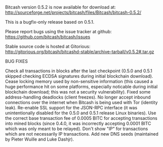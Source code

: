 Bitcash version 0.5.2 is now available for download at:
http://sourceforge.net/projects/bitcash/files/Bitcash/bitcash-0.5.2/

This is a bugfix-only release based on 0.5.1.

Please report bugs using the issue tracker at github:
https://github.com/bitcash/bitcash/issues

Stable source code is hosted at Gitorious:
http://gitorious.org/bitcash/bitcashd-stable/archive-tarball/v0.5.2#.tar.gz

BUG FIXES

Check all transactions in blocks after the last checkpoint (0.5.0 and 0.5.1 skipped checking ECDSA signatures during initial blockchain download).
Cease locking memory used by non-sensitive information (this caused a huge performance hit on some platforms, especially noticable during initial blockchain download; this was
not a security vulnerability).
Fixed some address-handling deadlocks (client freezes).
No longer accept inbound connections over the internet when Bitcash is being used with Tor (identity leak).
Re-enable SSL support for the JSON-RPC interface (it was unintentionally disabled for the 0.5.0 and 0.5.1 release Linux binaries).
Use the correct base transaction fee of 0.0005 BITC for accepting transactions into mined blocks (since 0.4.0, it was incorrectly accepting 0.0001 BITC which was only meant to be relayed).
Don't show "IP" for transactions which are not necessarily IP transactions.
Add new DNS seeds (maintained by Pieter Wuille and Luke Dashjr).
